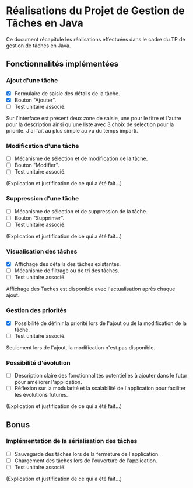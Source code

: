 # Réalisations du Projet de Gestion de Tâches en Java

Ce document récapitule les réalisations effectuées dans le cadre du TP de gestion de tâches en Java.

## Fonctionnalités implémentées

### Ajout d'une tâche

- [x] Formulaire de saisie des détails de la tâche.
- [x] Bouton "Ajouter".
- [ ] Test unitaire associé.

Sur l'interface est présent deux zone de saisie, une pour le titre et l'autre pour la description ainsi qu'une liste avec 3 choix de selection pour la priorite. J'ai fait au plus simple au vu du temps imparti.

### Modification d'une tâche

- [ ] Mécanisme de sélection et de modification de la tâche.
- [ ] Bouton "Modifier".
- [ ] Test unitaire associé.

(Explication et justification de ce qui a été fait...)

### Suppression d'une tâche

- [ ] Mécanisme de sélection et de suppression de la tâche.
- [ ] Bouton "Supprimer".
- [ ] Test unitaire associé.

(Explication et justification de ce qui a été fait...)

### Visualisation des tâches

- [x] Affichage des détails des tâches existantes.
- [ ] Mécanisme de filtrage ou de tri des tâches.
- [ ] Test unitaire associé.

Affichage des Taches est disponible avec l'actualisation après chaque ajout.

### Gestion des priorités

- [x] Possibilité de définir la priorité lors de l'ajout ou de la modification de la tâche.
- [ ] Test unitaire associé.

Seulement lors de l'ajout, la modification n'est pas disponible.

### Possibilité d'évolution

- [ ] Description claire des fonctionnalités potentielles à ajouter dans le futur pour améliorer l'application.
- [ ] Réflexion sur la modularité et la scalabilité de l'application pour faciliter les évolutions futures.

(Explication et justification de ce qui a été fait...)

## Bonus

### Implémentation de la sérialisation des tâches

- [ ] Sauvegarde des tâches lors de la fermeture de l'application.
- [ ] Chargement des tâches lors de l'ouverture de l'application.
- [ ] Test unitaire associé.

(Explication et justification de ce qui a été fait...)
